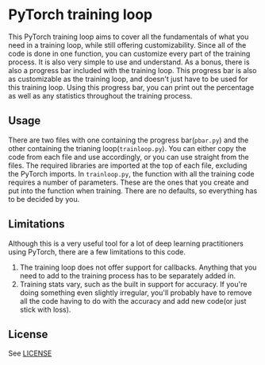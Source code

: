 # PyTorch training loop

This PyTorch training loop aims to cover all the fundamentals of what you need in a training loop, while still offering customizability. Since all of the code is done in one function, you can customize every part of the training process. It is also very simple to use and understand. As a bonus, there is also a progress bar included with the training loop. This progress bar is also as customizable as the training loop, and doesn't just have to be used for this training loop. Using this progress bar, you can print out the percentage as well as any statistics throughout the training process.

## Usage

There are two files with one containing the progress bar(`pbar.py`) and the other containing the trianing loop(`trainloop.py`). You can either copy the code from each file and use accordingly, or you can use straight from the files. The required libraries are imported at the top of each file, excluding the PyTorch imports. In `trainloop.py`, the function with all the training code requires a number of parameters. These are the ones that you create and put into the function when training. There are no defaults, so everything has to be decided by you.

## Limitations

Although this is a very useful tool for a lot of deep learning practitioners using PyTorch, there are a few limitations to this code. 

1. The training loop does not offer support for callbacks. Anything that you need to add to the training process has to be separately added in. 
2. Training stats vary, such as the built in support for accuracy. If you're doing something even slightly irregular, you'll probably have to remove all the code having to do with the accuracy and add new code(or just stick with loss).

## License

See [LICENSE](https://github.com/totoys/pytorch-training-loop/blob/master/LICENSE)